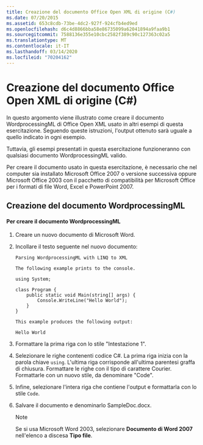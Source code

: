 ```yaml
---
title: Creazione del documento Office Open XML di origine (C#)
ms.date: 07/20/2015
ms.assetid: 653c8cdb-73be-4dc2-927f-924cfb4ed9ed
ms.openlocfilehash: d6c4d8866bba58e86735099a62041894a9faa9b1
ms.sourcegitcommit: 7588136e355e10cbc2582f389c90c127363c02a5
ms.translationtype: MT
ms.contentlocale: it-IT
ms.lasthandoff: 03/14/2020
ms.locfileid: "70204162"
---
```

# <a name="creating-the-source-office-open-xml-document-c"></a>Creazione del documento Office Open XML di origine (C#)

In questo argomento viene illustrato come creare il documento WordprocessingML di Office Open XML usato in altri esempi di questa esercitazione. Seguendo queste istruzioni, l'output ottenuto sarà uguale a quello indicato in ogni esempio.

Tuttavia, gli esempi presentati in questa esercitazione funzioneranno con qualsiasi documento WordprocessingML valido.

Per creare il documento usato in questa esercitazione, è necessario che nel computer sia installato Microsoft Office 2007 o versione successiva oppure Microsoft Office 2003 con il pacchetto di compatibilità per Microsoft Office per i formati di file Word, Excel e PowerPoint 2007.

## <a name="creating-the-wordprocessingml-document"></a>Creazione del documento WordprocessingML

#### <a name="to-create-the-wordprocessingml-document"></a>Per creare il documento WordprocessingML

1. Creare un nuovo documento di Microsoft Word.

2. Incollare il testo seguente nel nuovo documento:

    ```text
    Parsing WordprocessingML with LINQ to XML

    The following example prints to the console.

    using System;

    class Program {
        public static void Main(string[] args) {
            Console.WriteLine("Hello World");
        }
    }

    This example produces the following output:

    Hello World
    ```

3. Formattare la prima riga con lo stile "Intestazione 1".

4. Selezionare le righe contenenti codice C#. La prima riga inizia con la parola chiave `using`. L'ultima riga corrisponde all'ultima parentesi graffa di chiusura. Formattare le righe con il tipo di carattere Courier. Formattarle con un nuovo stile, da denominare "Code".

5. Infine, selezionare l'intera riga che contiene l'output e formattarla con lo stile `Code`.

6. Salvare il documento e denominarlo SampleDoc.docx.

    > [!NOTE]
    > Se si usa Microsoft Word 2003, selezionare **Documento di Word 2007** nell'elenco a discesa **Tipo file**.
